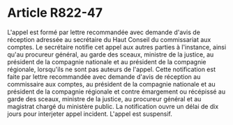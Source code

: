# Article R822-47

L'appel est formé par lettre recommandée avec demande d'avis de réception adressée au secrétaire du Haut Conseil du commissariat aux comptes.   Le secrétaire notifie cet appel aux autres parties à l'instance, ainsi qu'au procureur général, au garde des sceaux, ministre de la justice, au président de la compagnie nationale et au président de la compagnie régionale, lorsqu'ils ne sont pas auteurs de l'appel.   Cette notification est faite par lettre recommandée avec demande d'avis de réception au commissaire aux comptes, au président de la compagnie nationale et au président de la compagnie régionale et contre émargement ou récépissé au garde des sceaux, ministre de la justice, au procureur général et au magistrat chargé du ministère public.   La notification ouvre un délai de dix jours pour interjeter appel incident.   L'appel est suspensif.